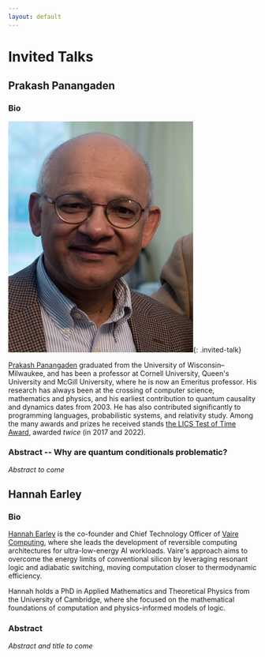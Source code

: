 ```yaml
---
layout: default
---
```


# Invited Talks

## Prakash Panangaden

### Bio

![Picture of Prakash Panangaden](../images/Prakash.png){: .invited-talk}

[Prakash Panangaden](https://www.cs.mcgill.ca/~prakash/) graduated from the University of Wisconsin–Milwaukee, and has been a professor at Cornell University, Queen's University and McGill University, where he is now an Emeritus professor.
His research has always been at the crossing of computer science, mathematics and physics, and his earliest contribution to quantum causality and dynamics dates from 2003.
He has also contributed significantly to programming languages, probabilistic systems, and relativity study.
Among the many awards and prizes he received stands [the LICS Test of Time Award](https://lics.siglog.org/archive/test-of-time-award.html), awarded *twice* (in 2017 and 2022).

### Abstract -- Why are quantum conditionals problematic?

*Abstract to come*


## Hannah Earley

### Bio

<!--

![Picture of Prakash Panangaden](../images/Prakash.png){: .invited-talk}

-->

[Hannah Earley](https://ha.nnah.io/) is the co-founder and Chief Technology Officer of [Vaire Computing](https://vaire.co/), where she leads the development of reversible computing architectures for ultra-low-energy AI workloads.
Vaire's approach aims to overcome the energy limits of conventional silicon by leveraging resonant logic and adiabatic switching, moving computation closer to thermodynamic efficiency.

Hannah holds a PhD in Applied Mathematics and Theoretical Physics from the University of Cambridge, where she focused on the mathematical foundations of computation and physics-informed models of logic.

### Abstract 

*Abstract and title to come*


